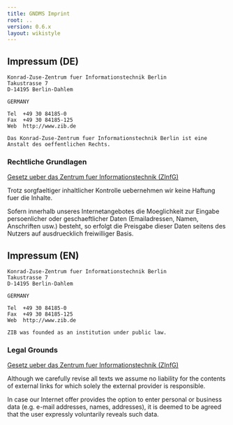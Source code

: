 ```yaml
---
title: GNDMS Imprint
root: ..
version: 0.6.x
layout: wikistyle
---
```


## Impressum (DE)

    Konrad-Zuse-Zentrum fuer Informationstechnik Berlin
    Takustrasse 7
    D-14195 Berlin-Dahlem

    GERMANY

    Tel  +49 30 84185-0
    Fax  +49 30 84185-125
    Web  http://www.zib.de

    Das Konrad-Zuse-Zentrum fuer Informationstechnik Berlin ist eine Anstalt des oeffentlichen Rechts.

### Rechtliche Grundlagen

[Gesetz ueber das Zentrum fuer Informationstechnik (ZInfG)](http://www.zib.de/de/institut/struktur/gesetz.html)

Trotz sorgfaeltiger inhaltlicher Kontrolle uebernehmen wir keine
Haftung fuer die Inhalte.

Sofern innerhalb unseres Internetangebotes die Moeglichkeit zur Eingabe
persoenlicher oder geschaeftlicher Daten (Emailadressen, Namen,
Anschriften usw.) besteht, so erfolgt die Preisgabe dieser Daten
seitens des Nutzers auf ausdruecklich freiwilliger Basis.


## Impressum (EN)

    Konrad-Zuse-Zentrum fuer Informationstechnik Berlin
    Takustrasse 7
    D-14195 Berlin-Dahlem

    GERMANY

    Tel  +49 30 84185-0
    Fax  +49 30 84185-125
    Web  http://www.zib.de

    ZIB was founded as an institution under public law.

### Legal Grounds

[Gesetz ueber das Zentrum fuer Informationstechnik (ZInfG)](http://www.zib.de/en/institute/structure/law.html)

Although we carefully revise all texts we assume no liability for the contents of external links for which solely the external provider is responsible.

In case our Internet offer provides the option to enter personal or business data (e.g. e-mail addresses, names, addresses), it is deemed to be agreed that the user expressly voluntarily reveals such data.
